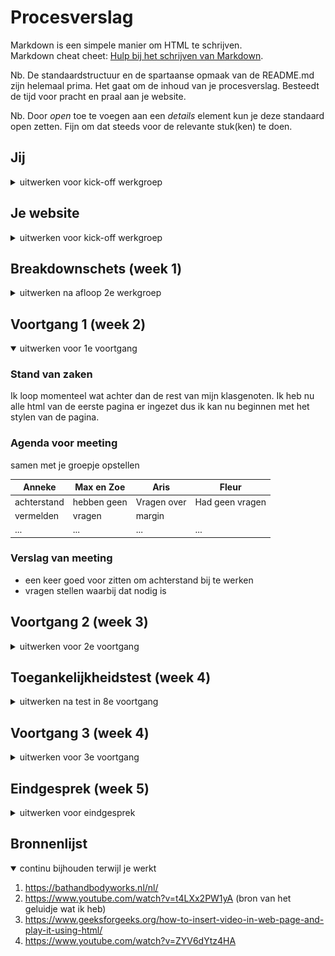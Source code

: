 # Procesverslag
Markdown is een simpele manier om HTML te schrijven.  
Markdown cheat cheet: [Hulp bij het schrijven van Markdown](https://github.com/adam-p/markdown-here/wiki/Markdown-Cheatsheet).

Nb. De standaardstructuur en de spartaanse opmaak van de README.md zijn helemaal prima. Het gaat om de inhoud van je procesverslag. Besteedt de tijd voor pracht en praal aan je website.

Nb. Door *open* toe te voegen aan een *details* element kun je deze standaard open zetten. Fijn om dat steeds voor de relevante stuk(ken) te doen.





## Jij

<details>
<summary>uitwerken voor kick-off werkgroep</summary>

### Auteur:
Anneke Steller

#### Je startniveau:
Rood

#### Je focus:
Ik ga mij focussen op responsive design. 
 
</details>





## Je website

<details>
<summary>uitwerken voor kick-off werkgroep</summary>

### Je opdracht:
https://www.bathandbodyworks.com


#### Screenshot(s) van de eerste pagina (small screen): 
hier de naam van de pagina  
<img src="images/home-pagina.jpg" width="375px" alt="Dit de home pagina met verschillende reclames en producten">

#### Screenshot(s) van de tweede pagina (small screen):
hier de naam van de pagina  
<img src="images/product-pagina" width="375px" alt="Dit is de product pagina waarop je alle informatie van het product kan terugvinden">
 
</details>



## Breakdownschets (week 1)

<details>
<summary>uitwerken na afloop 2e werkgroep</summary>

### de hele pagina: 
<img src="images/breakdown1.png" width="375px" alt="breakdown van de hele pagina">

### dynamisch deel (bijv menu): 
<img src="images/breakdown2.png" width="375px" alt="breakdown van het menu">



</details>





## Voortgang 1 (week 2)

<details open>
<summary>uitwerken voor 1e voortgang</summary>

### Stand van zaken
Ik loop momenteel wat achter dan de rest van mijn klasgenoten. Ik heb nu alle html van de eerste pagina er ingezet dus ik kan nu beginnen met het stylen van de pagina. 


### Agenda voor meeting
samen met je groepje opstellen

| Anneke         | Max en Zoe         | Aris         | Fleur      
| ---            | ---                | ---          | ---            
| achterstand    | hebben geen        | Vragen over  | Had geen vragen            
| vermelden      | vragen             | margin       |  
| ...            | ...                | ...          | ...              


### Verslag van meeting
- een keer goed voor zitten om achterstand bij te werken
- vragen stellen waarbij dat nodig is 

</details>





## Voortgang 2 (week 3)

<details>
<summary>uitwerken voor 2e voortgang</summary>

### Stand van zaken
Afgelopen week heb ik veel uren in mijn code gestopt en heb ik mijn eerste pagina kunnen afronden. 

Ik had op een gegeven moment wel wat moeite met de items in de scrollbar maar dat heb ik uiteindelijk kunnen fixen. 

<img src="images/code" width="375px" alt="code">
<img src="images/week2" width="375px" alt="screenshot van mijn website">


### Agenda voor meeting
samen met je groepje opstellen

| Larissa        | Yeliz              | Anneke       | student 4        |
| ---            | ---                | ---          | ---              |
|Logo veranderen | vragen welke       | Heb geen     | en dan ik dat    |
| in darkmode    | beter is om        | vragen       | dit wil ik zeker |
| ...            | te maken           | ...          | ...              |


### Verslag van meeting
hier na afloop snel de uitkomsten van de meeting vastleggen

- Larissa heeft haar logo kunnen veranderen 
- Yeliz heeft nog steeds geen keuze kunnen maken welke pagina ze wilt gaan maken 
- nog een punt
- ...

</details>





## Toegankelijkheidstest (week 4)

<details>
<summary>uitwerken na test in 8e voortgang</summary>

### Bevindingen
Lijst met je bevindingen die in de test naar voren kwamen:

#### Screen reader
Verschillende alt tekstjes van afbeeldingen waren vaag of niet duidelijk. 
Verder las de screenreader niet de labels van het formulier voor.

Alt teksten veranderen naar een wat duidelijkere omschrijving en het label aan de input koppelen. 


#### Bril met 1 gaatje (slechtziend) . 

Met deze bril gaf mijn testpersoon aan dat kleine tekstjes lastig te lezen zijn. Met de focus state is wel goed te volgen waar je je beviend op de pagina. Verder mocht de "in winkelwagen" button op de tweede pagina wat groter.


Vooral alle teksten wat vergroten zodat het makkelijker te lezen is. 

#### Low contrast bril. 
Kleinere teskten waren lastig om te lezen. Verder was alles redelijk leesbaar. 

De font-size niet te klein maken. Vooral niet als er met dunne letters wordt gewerkt. 


#### Spasme/parkinson simulatie. 

<img src="images/apparaat.HEIC" width="375px" alt="Spasme/parkinson simulatie">
Mijn testpersoon kon nog redelijk de website gebruiken. Hij maakte vooral gebruik van de tab toets omdat je toch best snel op random dingen klikt door het apparaat. 

Goed kijken of de focus state goed duidelijk is. 

</details>


## Voortgang 3 (week 4)

<details>
<summary>uitwerken voor 3e voortgang</summary>

### Stand van zaken
De laatste week heb ik mijn tweede pagina kunnen afmaken. Ik had wel wat moeite om mijn hamburger menu werkend te maken. Maar dat heb ik met de student-assistent kunnen fixen in de les. 


### Agenda voor meeting
samen met je groepje opstellen

Anneke: of er handige trukjes zijn om je css te cleanen 
Yeliz: vragen over wat precies valt onder DOM manipulatie\
Larissa: footer van tweede pagina is versprongen


### Verslag van meeting
hier na afloop snel de uitkomsten van de meeting vastleggen

- kijken voor extensions 
- extension van Sam gebruiken om mooi comments te kunnen plaatsen
- de slides van Sanne terug kijken over een schone css 
</details>





## Eindgesprek (week 5)

<details>
<summary>uitwerken voor eindgesprek</summary>

### Stand van zaken
Waar ik eigenlijk vooral moeite mee heb gehad is de tijd. Ik heb graag veel meer aan mijn site willen doen maar door de tijd kan dat jammer genoeg niet meer. Daarnaast heb ik vooral wel moeite gehad met javascript. Het lukte niet altijd om de juiste elementen aan te spreken. 

### Screenshot(s)

</details>





## Bronnenlijst

<details open>
<summary>continu bijhouden terwijl je werkt</summary>

1. https://bathandbodyworks.nl/nl/
2. https://www.youtube.com/watch?v=t4LXx2PW1yA  (bron van het geluidje wat ik heb)
3. https://www.geeksforgeeks.org/how-to-insert-video-in-web-page-and-play-it-using-html/
4. https://www.youtube.com/watch?v=ZYV6dYtz4HA

</details>
